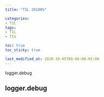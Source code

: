 ```yaml
---
title: "TIL 201005"

categories:
- TIL
tags:
- TIL
- TIS

toc: true
toc_sticky: true

last_modified_at: 2020-10-05T08:06:00-05:00
---
```

logger.debug

## logger.debug
